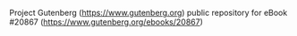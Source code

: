 Project Gutenberg (https://www.gutenberg.org) public repository for eBook #20867 (https://www.gutenberg.org/ebooks/20867)

